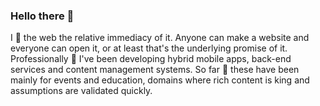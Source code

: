 ### Hello there 👋

I 💙 the web the relative immediacy of it. Anyone can make a website and everyone can open it, or at least that's the underlying promise of it. 
Professionally 🔨 I've been developing hybrid mobile apps, back-end services and content management systems. 
So far 📢 these have been mainly for events and education, domains where rich content is king and assumptions are validated quickly.


